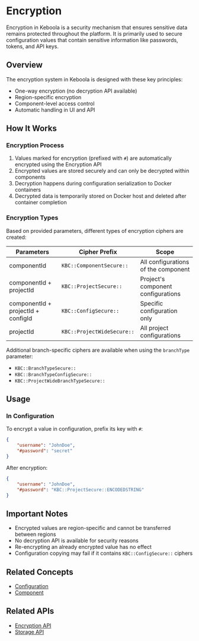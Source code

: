 # Encryption

Encryption in Keboola is a security mechanism that ensures sensitive data remains protected throughout the platform. It is primarily used to secure configuration values that contain sensitive information like passwords, tokens, and API keys.

## Overview

The encryption system in Keboola is designed with these key principles:
- One-way encryption (no decryption API available)
- Region-specific encryption
- Component-level access control
- Automatic handling in UI and API

## How It Works

### Encryption Process
1. Values marked for encryption (prefixed with `#`) are automatically encrypted using the Encryption API
2. Encrypted values are stored securely and can only be decrypted within components
3. Decryption happens during configuration serialization to Docker containers
4. Decrypted data is temporarily stored on Docker host and deleted after container completion

### Encryption Types

Based on provided parameters, different types of encryption ciphers are created:

| Parameters | Cipher Prefix | Scope |
|------------|--------------|--------|
| componentId | `KBC::ComponentSecure::` | All configurations of the component |
| componentId + projectId | `KBC::ProjectSecure::` | Project's component configurations |
| componentId + projectId + configId | `KBC::ConfigSecure::` | Specific configuration only |
| projectId | `KBC::ProjectWideSecure::` | All project configurations |

Additional branch-specific ciphers are available when using the `branchType` parameter:
- `KBC::BranchTypeSecure::`
- `KBC::BranchTypeConfigSecure::`
- `KBC::ProjectWideBranchTypeSecure::`

## Usage

### In Configuration
To encrypt a value in configuration, prefix its key with `#`:

```json
{
    "username": "JohnDoe",
    "#password": "secret"
}
```

After encryption:
```json
{
    "username": "JohnDoe",
    "#password": "KBC::ProjectSecure::ENCODEDSTRING"
}
```

## Important Notes

- Encrypted values are region-specific and cannot be transferred between regions
- No decryption API is available for security reasons
- Re-encrypting an already encrypted value has no effect
- Configuration copying may fail if it contains `KBC::ConfigSecure::` ciphers

## Related Concepts

- [Configuration](./configuration.md)
- [Component](./component.md)

## Related APIs

- [Encryption API](../apis/encryption-api.md)
- [Storage API](../apis/storage-api.md)
